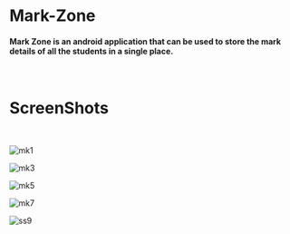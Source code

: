 # Mark-Zone

#### Mark Zone is an android application that can be used to store the mark details of all the students in a single place.
<p>&nbsp;</p>

# ScreenShots
<p>&nbsp;</p>

![mk1](https://user-images.githubusercontent.com/68753421/129863789-186a9685-a19c-4482-b55a-70a21f2e1887.png)


![mk3](https://user-images.githubusercontent.com/68753421/129863808-4898f4c9-841c-430d-9dcf-d52c2f339cd6.png)


![mk5](https://user-images.githubusercontent.com/68753421/129863861-5feac260-b759-4715-8bc9-0846fa6a72e9.png)


![mk7](https://user-images.githubusercontent.com/68753421/129863876-a7fd08e8-3686-422a-aa34-2501f49c0225.png)


![ss9](https://user-images.githubusercontent.com/68753421/129863897-40f8f518-33a3-48eb-99e6-5cc952b4a893.png)





































